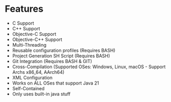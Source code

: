 # Features
- C Support
- C++ Support
- Objective-C Support
- Objective-C++ Support
- Multi-Threading
- Reusable configuration profiles (Requires BASH)
- Project Generation SH Script (Requires BASH)
- Git Integration (Requires BASH & GIT)
- Cross-Compilation (Supported OSes: Windows, Linux, macOS - Support Archs x86_64, AArch64)
- XML Configuration
- Works on ALL OSes that support Java 21
- Self-Contained
- Only uses built-in java stuff